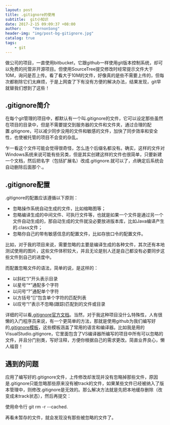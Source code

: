 ```yaml
---
layout: post
title: .gitignore的使用
subtitle:  git小知识
date: 2017-2-15 09:09:37 +08:00
author:     "VernonSong"
header-img: "img/post-bg-gitignore.jpg"
catalog: true
tags:
    - git
---
```


做公司的项目，一直使用bitbucket，它跟github一样使用git版本控制系统，却可以免费的托管非开源项目。但使用SourceTree提交修改时经常提示文件大于10M，询问是否上传。看了看大于10M的文件，好像真的是些不需要上传的，但每次都剔除它们太麻烦，于是上网查了下有没有方便的解决办法，结果发现，git早就替我们想到了这些！

## .gitignore简介
在每个git管理的项目中，都默认有一个叫.gitignore的文件，它可以设定那些虽然在项目的目录中，但是不需要提交到服务器的文件和文件夹，通过合理的配置.gitignore，可以减少同步没用的文件和敏感的文件，加快了同步效率和安全性，也使被托管的项目不会变的杂乱。

乍一看这个文件可能会觉得很奇怪，怎么连个后缀名都没有。确实，这样的文件对Windows系统来说可能有些另类，但是其实创建这样的文件也很简单，只要新建一个文档，然后把名字（包括扩展名）改成.gitignore.就可以了，点确定后系统会自动删除后面那个.。

## .gitignore配置
.gitignore的配置应该遵循以下原则：

- 忽略操作系统自动生成的文件，比如缩略图等；
- 忽略编译生成的中间文件、可执行文件等，也就是如果一个文件是通过另一个文件自动生成的，那自动生成的文件就没必要放进版本库，比如Java编译产生的.class文件；
- 忽略你自己的带有敏感信息的配置文件，比如存放口令的配置文件。

比如，对于我的项目来说，需要忽略的主要是编译生成的各种文件，其次还有本地测试使用的图片，这些文件体积较大，并且无论是别人还是自己都没有必要同步这些文件到自己的进度中。

而配置忽略文件的语法，简单的说，是这样的：

- 以斜杠“/”开头表示目录
- 以星号“*”通配多个字符
- 以问号“?”通配单个字符
- 以方括号“[]”包含单个字符的匹配列表
- 以叹号“!”表示不忽略(跟踪)匹配到的文件或目录

详细的可以看[.gitignore官方文档](https://git-scm.com/docs/gitignore)。当然，对于我这种项目没什么特殊性，人有很懒的入门程序员来说，有一个更简单的方法，那就是使用github为我们编写好的[.gitignore模板](https://github.com/github/gitignore)，这些模板涵盖了常用的语言和编译器。比如我是用的VisualStudio.gitignore，它里面包含了VS编译器所编写的项目中所有可以忽略的文件，并且分门别类，写好注释，方便你根据自己的需求更改。简直业界良心，懒人福音！

## 遇到的问题
应用了编写好的.gitignore文件，上传修改却发现并没有忽略掉那些文件，原因是.gitignore只能忽略那些原来没有被track的文件，如果某些文件已经被纳入了版本管理中，则修改.gitignore是无效的。那么解决方法就是先把本地缓存删除（改变成未track状态），然后再提交：

使用命令行
git rm -r --cached.

再看未暂存的文件，就会发现没有那些被忽略的文件了。